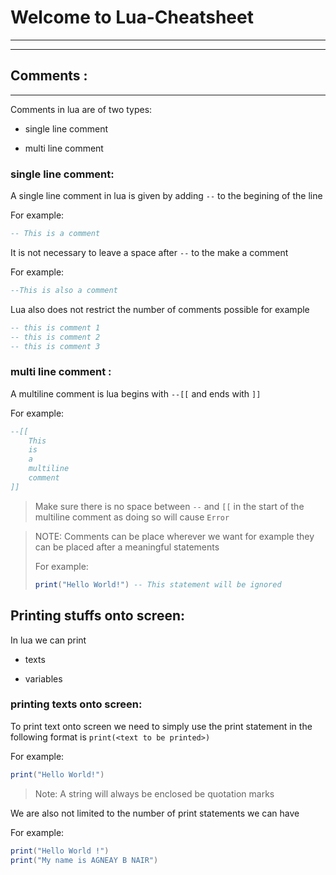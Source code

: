 # Welcome to Lua-Cheatsheet

---

---

## Comments :

---

Comments in lua are of two types:

- single line comment

- multi line comment

### single line comment:

A single line comment in lua is given by adding `--` to the begining of the line

For example:

```lua
-- This is a comment
```

It is not necessary to leave a space after `--` to the make a comment

For example:

```lua
--This is also a comment
```

Lua also does not restrict the number of comments possible for example

```lua
-- this is comment 1
-- this is comment 2
-- this is comment 3
```

### multi line comment :

A  multiline comment is lua begins with `--[[` and ends with `]]`

For example:

```lua
--[[
    This 
    is 
    a 
    multiline
    comment
]]
```

> Make sure there is no space between `--` and `[[` in the start of the multiline comment as doing so will cause `Error`

> NOTE: Comments can be place wherever we want for example they can be placed after a meaningful statements 
> 
> For example:
> 
> ```lua
> print("Hello World!") -- This statement will be ignored
> ```

## Printing stuffs onto screen:

In lua we can print

- texts

- variables

### printing texts onto screen:

To print text onto screen we need to simply use the print statement in the following format is `print(<text to be printed>)`

For example:

```lua
print("Hello World!")
```

> Note: A string will always be enclosed be quotation marks

We are also not limited to the number of print statements we can have

For example:

```lua
print("Hello World !")
print("My name is AGNEAY B NAIR")
```



